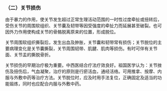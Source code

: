### （二）关节损伤

由于暴力的作用，使关节发生超过正常生理活动范围的一时性过度牵扯或扭转后，受伤关节的周围软组织、关节囊及韧带等因受强度的牵扯力而延展甚至破裂。也可因外力作用使构成关节的骨骼脱离原来的位置，形成脱位。

关节周围软组织撕裂后，发生出血及肿胀，关节囊和韧带常有损伤；关节脱位的主要病理变化是关节囊撕裂，关节周围韧带、肌腱、肌肉等损伤。有时可伴有关节面、关节盂的撕脱骨折。

关节损伤的早期治疗极为重要。中西医结合疗法疗效良好。祖国医学认为：关节挫伤及扭伤后，气血凝聚，治疗的原则是行瘀活血，通经活络。可用推拿、按摩、内服与外敷中药等治疗方法。关节脱位时，应及时用手法复位，正确固定及适当的功能锻炼，同时也应配合内服与外敷中药。